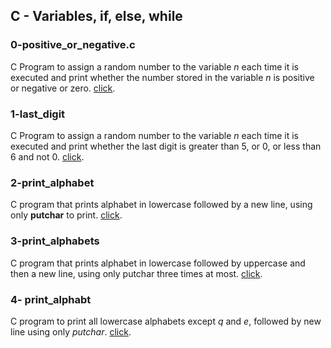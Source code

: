 ## C - Variables, if, else, while
### 0-positive_or_negative.c
C Program to assign a random number to the variable *n* each time it is executed and print whether the number stored in the variable *n* is positive or negative or zero. [click](https://github.com/chee-zaram/alx-low_level_programming/blob/main/0x01-variables_if_else_while/0-positive_or_negative.c).
### 1-last_digit
C Program to assign a random number to the variable *n* each time it is executed and print whether the last digit is greater than 5, or 0, or less than 6 and not 0. [click](https://github.com/chee-zaram/alx-low_level_programming/blob/main/0x01-variables_if_else_while/1-last_digit.c).
### 2-print_alphabet
C program that prints alphabet in lowercase followed by a new line, using only **putchar** to print. [click](https://github.com/chee-zaram/alx-low_level_programming/blob/main/0x01-variables_if_else_while/2-print_alphabet.c).
### 3-print_alphabets
C program that prints alphabet in lowercase followed by uppercase and then a new line, using only putchar three times at most. [click](https://github.com/chee-zaram/alx-low_level_programming/blob/main/0x01-variables_if_else_while/3-print_alphabets.c).
### 4- print_alphabt
C program to print all lowercase alphabets except *q* and *e*, followed by new line using only *putchar*. [click]().
